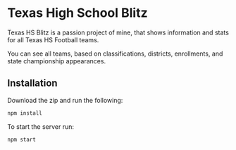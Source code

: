 # Texas High School Blitz

Texas HS Blitz is a passion project of mine, that shows information and stats for all Texas HS Football teams.

You can see all teams, based on classifications, districts, enrollments, and state championship appearances.

## Installation

Download the zip and run the following:

```bash
npm install
```

To start the server run:

```bash
npm start
```
